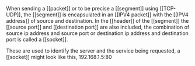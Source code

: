 When sending a [[packet]] or to be precise a [[segment]] using [[TCP-UDP]], the [[segment]] is encapsulated in an [[IPV4 packet]] with the [[IPV4 address]] of source and destination. In the [[header]] of the [[segment]] the [[source port]] and [[destination port]] are also included, the combination of source ip address and source port or destination ip address and destination port is called a [[socket]].

These are used to identify the server and the service being requested, a [[socket]] might look like this, 192.168.1.5:80